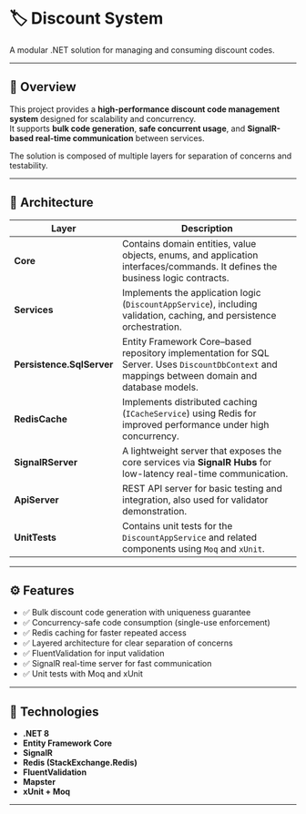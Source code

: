 # 🏷️ Discount System

A modular .NET solution for managing and consuming discount codes.

---

## 🚀 Overview

This project provides a **high-performance discount code management system** designed for scalability and concurrency.  
It supports **bulk code generation**, **safe concurrent usage**, and **SignalR-based real-time communication** between services.

The solution is composed of multiple layers for separation of concerns and testability.

---

## 🧩 Architecture

| Layer | Description |
|-------|--------------|
| **Core** | Contains domain entities, value objects, enums, and application interfaces/commands. It defines the business logic contracts. |
| **Services** | Implements the application logic (`DiscountAppService`), including validation, caching, and persistence orchestration. |
| **Persistence.SqlServer** | Entity Framework Core–based repository implementation for SQL Server. Uses `DiscountDbContext` and mappings between domain and database models. |
| **RedisCache** | Implements distributed caching (`ICacheService`) using Redis for improved performance under high concurrency. |
| **SignalRServer** | A lightweight server that exposes the core services via **SignalR Hubs** for low-latency real-time communication. |
| **ApiServer** | REST API server for basic testing and integration, also used for validator demonstration. |
| **UnitTests** | Contains unit tests for the `DiscountAppService` and related components using `Moq` and `xUnit`. |

---

## ⚙️ Features

- ✅ Bulk discount code generation with uniqueness guarantee  
- ✅ Concurrency-safe code consumption (single-use enforcement)  
- ✅ Redis caching for faster repeated access  
- ✅ Layered architecture for clear separation of concerns  
- ✅ FluentValidation for input validation  
- ✅ SignalR real-time server for fast communication  
- ✅ Unit tests with Moq and xUnit

---

## 🧱 Technologies

- **.NET 8**
- **Entity Framework Core**
- **SignalR**
- **Redis (StackExchange.Redis)**
- **FluentValidation**
- **Mapster**
- **xUnit + Moq**

---

